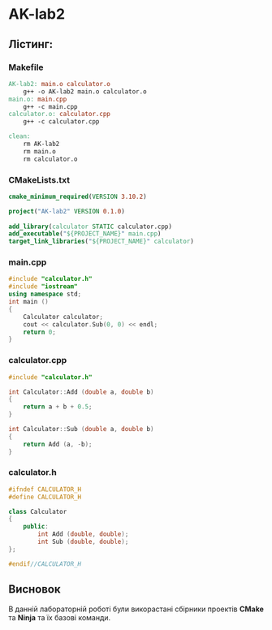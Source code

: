 # AK-lab2
## Лістинг:

### Makefile

```makefile
AK-lab2: main.o calculator.o
	g++ -o AK-lab2 main.o calculator.o
main.o: main.cpp 
	g++ -c main.cpp
calculator.o: calculator.cpp
	g++ -c calculator.cpp

clean: 
	rm AK-lab2
	rm main.o
	rm calculator.o
```
### CMakeLists.txt

```cmake
cmake_minimum_required(VERSION 3.10.2)

project("AK-lab2" VERSION 0.1.0)
 
add_library(calculator STATIC calculator.cpp)
add_executable("${PROJECT_NAME}" main.cpp)
target_link_libraries("${PROJECT_NAME}" calculator)
```

### main.cpp

```cpp
#include "calculator.h"
#include "iostream"
using namespace std;
int main ()
{
	Calculator calculator;
	cout << calculator.Sub(0, 0) << endl;
	return 0;
}
```

### calculator.cpp

```cpp
#include "calculator.h"

int Calculator::Add (double a, double b)
{
	return a + b + 0.5;
}

int Calculator::Sub (double a, double b)
{
	return Add (a, -b);
}
```

### calculator.h

```cpp
#ifndef CALCULATOR_H
#define CALCULATOR_H

class Calculator
{
	public:
		int Add (double, double);
		int Sub (double, double);
};

#endif//CALCULATOR_H
```
## Висновок

В данній лабораторній роботі були викорастані сбірники проектів **CMake** та **Ninja** та їх базові команди.
